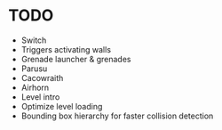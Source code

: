 # TODO
- Switch
- Triggers activating walls
- Grenade launcher & grenades
- Parusu
- Cacowraith
- Airhorn
- Level intro
- Optimize level loading
- Bounding box hierarchy for faster collision detection
   